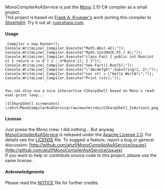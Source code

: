 
MonoCompilerAsAService is just the [Mono](http://www.mono-project.com) 2.10 C# compiler as a small project.    
This project is based on [Frank A. Krueger's](http://www.twitter.com/praeclarum) work porting this compiler to [Silverlight](https://github.com/praeclarum/runcs). Try it out at: [runcsharp.com](http://runcsharp.com).

#### Usage

    _Compiler = new Runner();
    Console.WriteLine(_Compiler.Execute("Math.Abs(-42);"));
    Console.WriteLine(_Compiler.Execute("Math.Sin(Math.PI / 6);"));
    Console.WriteLine(_Compiler.Execute("class Fact { public int Run(int n) { return n <= 0 ? 1 : n*Run(n-1); } }"));
    Console.WriteLine(_Compiler.Execute("new Fact().Run(5);"));
    Console.WriteLine(_Compiler.Execute("\"abcdefgh\".Substring(1, 2);"));
    Console.WriteLine(_Compiler.Execute("var str = \"Hello World!\";"));
    Console.WriteLine(_Compiler.Execute("Print (str);"));


	You can also use a nice interactive CSharpShell based on Mono's read-eval-print loop...

	![CSharpShell screenshot](/ahzf/MonoCompilerAsAService/raw/master/doc/CSharpShell_InAction1.png)

#### License

Just praise the Mono crew. I did nothing... But anyway [MonoCompilerAsAService](http://github.com/ahzf/MonoCompilerAsAService) is released under the [Apache License 2.0](http://www.apache.org/licenses/LICENSE-2.0). For details see the [LICENSE](/ahzf/MonoCompilerAsAService/blob/master/LICENSE) file.
To suggest a feature, report a bug or general discussion: [http://github.com/ahzf/MonoCompilerAsAService/issues](http://github.com/ahzf/MonoCompilerAsAService/issues)    
If you want to help or contribute source code to this project, please use the same license.   


#### Acknowledgments

Please read the [NOTICE](/ahzf/MonoCompilerAsAService/blob/master/NOTICE) file for further credits.
